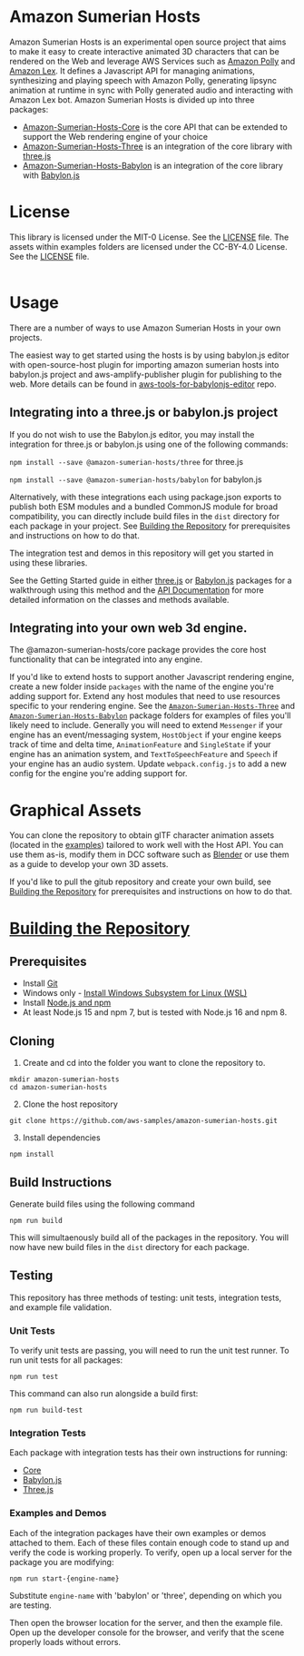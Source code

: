 # Amazon Sumerian Hosts

Amazon Sumerian Hosts is an experimental open source project that aims to make it easy to create interactive animated 3D characters that can be rendered on the Web and leverage AWS Services such as [Amazon Polly](https://aws.amazon.com/polly/) and [Amazon Lex](https://aws.amazon.com/lex/). 
It defines a Javascript API for managing animations, synthesizing and playing speech with Amazon Polly, generating lipsync animation at runtime in sync with Polly generated audio and interacting with Amazon Lex bot. Amazon Sumerian Hosts is divided up into three packages:
* [Amazon-Sumerian-Hosts-Core](packages/amazon-sumerian-hosts-core) is the core API that can be extended to support the Web rendering engine of your choice
* [Amazon-Sumerian-Hosts-Three](packages/amazon-sumerian-hosts-three) is an integration of the core library with [three.js](https://threejs.org/)
* [Amazon-Sumerian-Hosts-Babylon](packages/amazon-sumerian-hosts-babylon) is an integration of the core library with [Babylon.js](https://www.babylonjs.com/)


# License

This library is licensed under the MIT-0 License. See the [LICENSE](LICENSE) file. The assets within examples folders are licensed under the CC-BY-4.0 License. See the [LICENSE](packages/amazon-sumerian-hosts-babylon/examples/assets/LICENSE) file.
<br/><br/>

# Usage

There are a number of ways to use Amazon Sumerian Hosts in your own projects.

The easiest way to get started using the hosts is by using babylon.js editor with open-source-host plugin for importing amazon sumerian hosts into babylon.js project and aws-amplify-publisher plugin for publishing to the web. More details can be found in [aws-tools-for-babylonjs-editor](https://github.com/aws-samples/aws-tools-for-babylonjs-editor/blob/main/README.md) repo.

## Integrating into a three.js or babylon.js project

If you do not wish to use the Babylon.js editor, you may install the integration for three.js or babylon.js using one of the following commands:

`npm install --save @amazon-sumerian-hosts/three` for three.js

`npm install --save @amazon-sumerian-hosts/babylon` for babylon.js

Alternatively, with these integrations each using package.json exports to publish both ESM modules and a bundled CommonJS module for broad compatibility, you can directly include build files in the `dist` directory for each package in your project. See [Building the Repository](#Building-the-Repository) for prerequisites and instructions on how to do that.

The integration test and demos in this repository will get you started in using these libraries.

See the Getting Started guide in either [three.js](packages/amazon-sumerian-hosts-three/README.md#getting-started) or [Babylon.js](packages/amazon-sumerian-hosts-babylon/README.md#getting-started) packages for a walkthrough using this method and the [API Documentation](https://aws-samples.github.io/amazon-sumerian-hosts/) for more detailed information on the classes and methods available. 

## Integrating into your own web 3d engine.

The @amazon-sumerian-hosts/core package provides the core host functionality that can be integrated into any engine.

If you'd like to extend hosts to support another Javascript rendering engine, create a new folder inside `packages` with the name of the engine you're adding support for. 
Extend any host modules that need to use resources specific to your rendering engine. See the [`Amazon-Sumerian-Hosts-Three`](packages/amazon-sumerian-hosts-three/src/three.js/) and [`Amazon-Sumerian-Hosts-Babylon`](packages/amazon-sumerian-hosts-babylon/src/Babylon.js/) package folders for examples of files you'll likely need to include. Generally you will need to extend `Messenger` if your engine has an event/messaging system, `HostObject` if your engine keeps track of time and delta time, `AnimationFeature` and `SingleState` if your engine has an animation system, and `TextToSpeechFeature` and `Speech` if your engine has an audio system. Update `webpack.config.js` to add a new config for the engine you're adding support for.

# Graphical Assets

You can clone the repository to obtain glTF character animation assets (located in the [examples](packages/amazon-sumerian-hosts-babylon/examples/assets/glTF/)) tailored to work well with the Host API. You can use them as-is, modify them in DCC software such as [Blender](https://www.blender.org/) or use them as a guide to develop your own 3D assets.


If you'd like to pull the gitub repository and create your own build, see [Building the Repository](#Building-the-Repository) for prerequisites and instructions on how to do that.


# [Building the Repository](#Building-the-Repository)

## Prerequisites  

- Install [Git](https://git-scm.com/book/en/v2/Getting-Started-Installing-Git)
- Windows only - [Install Windows Subsystem for Linux (WSL)](https://docs.microsoft.com/en-us/windows/wsl/install-win10)
- Install [Node.js and npm](https://docs.npmjs.com/downloading-and-installing-node-js-and-npm)
 - At least Node.js 15 and npm 7, but is tested with Node.js 16 and npm 8. 


## Cloning

1. Create and cd into the folder you want to clone the repository to.
```
mkdir amazon-sumerian-hosts
cd amazon-sumerian-hosts
```

2. Clone the host repository  
```
git clone https://github.com/aws-samples/amazon-sumerian-hosts.git
```

3. Install dependencies
```
npm install
```

## Build Instructions
Generate build files using the following command
```
npm run build
```
This will simultaenously build all of the packages in the repository. You will now have new build files in the `dist` directory for each package. 

## Testing
This repository has three methods of testing: unit tests, integration tests, and example file validation.

### Unit Tests
To verify unit tests are passing, you will need to run the unit test runner. To run unit tests for all packages:
```
npm run test
```

This command can also run alongside a build first:
```
npm run build-test
```

### Integration Tests
Each package with integration tests has their own instructions for running:
- [Core](packages/amazon-sumerian-hosts-core/test/integration_test/README.md)
- [Babylon.js](packages/amazon-sumerian-hosts-babylon/test/integration_test/README.md)
- [Three.js](packages/amazon-sumerian-hosts-three/test/integration_test/README.md)

### Examples and Demos
Each of the integration packages have their own examples or demos attached to them. Each of these files contain enough code to stand up and verify the code is working properly. To verify, open up a local server for the package you are modifying:
```
npm run start-{engine-name}
```
Substitute `engine-name` with 'babylon' or 'three', depending on which you are testing.


Then open the browser location for the server, and then the example file. Open up the developer console for the browser, and verify that the scene properly loads without errors. 
